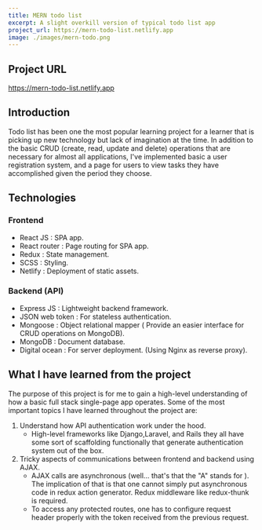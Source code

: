 ```yaml
---
title: MERN todo list
excerpt: A slight overkill version of typical todo list app  
project_url: https://mern-todo-list.netlify.app 
image: ./images/mern-todo.png 
---
```

## Project URL
<https://mern-todo-list.netlify.app>

## Introduction

Todo list has been one the most popular learning project for a learner that is picking up new technology but lack of imagination at the time. In addition to the basic CRUD (create, read, update and delete) operations that are necessary for almost all applications, I've implemented basic a user registration system, and a page for users to view tasks they have accomplished given the period they choose.

## Technologies

### Frontend

- React JS : SPA app.
- React router : Page routing for SPA app.
- Redux : State management.
- SCSS : Styling.
- Netlify : Deployment of static assets.

### Backend (API)

- Express JS : Lightweight backend framework.
- JSON web token : For stateless authentication.
- Mongoose : Object relational mapper ( Provide an easier interface for CRUD operations on MongoDB).
- MongoDB : Document database.
- Digital ocean : For server deployment. (Using Nginx as reverse proxy).

## What I have learned from the project

The purpose of this project is for me to gain a high-level understanding of how a basic full stack single-page app operates. Some of the most important topics I have learned throughout the project are:

1. Understand how API authentication work under the hood.
    - High-level frameworks like Django,Laravel, and Rails they all have some sort of scaffolding functionally that generate authentication system out of the box.
2. Tricky aspects of communications between frontend and backend using AJAX.
    - AJAX calls are asynchronous (well... that's that the "A" stands for  ). The implication of that is that one cannot simply put asynchronous code in redux action generator.  Redux middleware like redux-thunk is required.
    - To access any protected routes, one has to configure request header properly with the token received from the previous request.